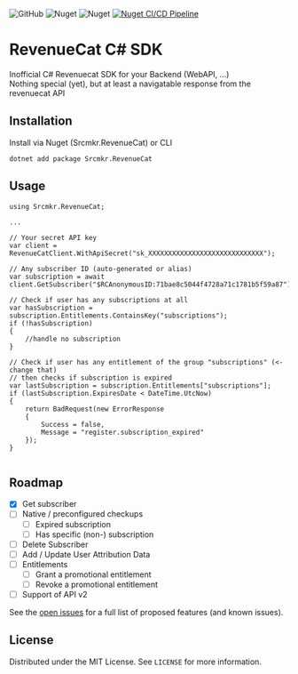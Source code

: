 ![GitHub](https://img.shields.io/github/license/srcmkr/revenuecat)
![Nuget](https://img.shields.io/nuget/v/Srcmkr.RevenueCat)
![Nuget](https://img.shields.io/nuget/dt/Srcmkr.RevenueCat)
[![Nuget CI/CD Pipeline](https://github.com/srcmkr/revenuecat/actions/workflows/publish-nuget.yml/badge.svg)](https://github.com/srcmkr/revenuecat/actions/workflows/publish-nuget.yml)

# RevenueCat C# SDK
Inofficial C# Revenuecat SDK for your Backend (WebAPI, ...)\
Nothing special (yet), but at least a navigatable response from the revenuecat API

## Installation
Install via Nuget (Srcmkr.RevenueCat) or CLI

```dotnet add package Srcmkr.RevenueCat```

## Usage
```
using Srcmkr.RevenueCat;

...

// Your secret API key
var client = RevenueCatClient.WithApiSecret("sk_XXXXXXXXXXXXXXXXXXXXXXXXXXXXX");

// Any subscriber ID (auto-generated or alias)
var subscription = await client.GetSubscriber("$RCAnonymousID:71bae8c5044f4728a71c1781b5f59a87");

// Check if user has any subscriptions at all
var hasSubscription = subscription.Entitlements.ContainsKey("subscriptions");
if (!hasSubscription) 
{ 
    //handle no subscription 
}

// Check if user has any entitlement of the group "subscriptions" (<- change that)
// then checks if subscription is expired
var lastSubscription = subscription.Entitlements["subscriptions"];
if (lastSubscription.ExpiresDate < DateTime.UtcNow)
{
    return BadRequest(new ErrorResponse
    {
        Success = false,
        Message = "register.subscription_expired"
    });
}
 
```

## Roadmap

- [x] Get subscriber
- [ ] Native / preconfigured checkups
    - [ ] Expired subscription
    - [ ] Has specific (non-) subscription
- [ ] Delete Subscriber
- [ ] Add / Update User Attribution Data
- [ ] Entitlements
    - [ ] Grant a promotional entitlement
    - [ ] Revoke a promotional entitlement
- [ ] Support of API v2

See the [open issues](https://github.com/srcmkr/revenuecat/issuess) for a full list of proposed features (and known issues).

## License

Distributed under the MIT License. See `LICENSE` for more information.